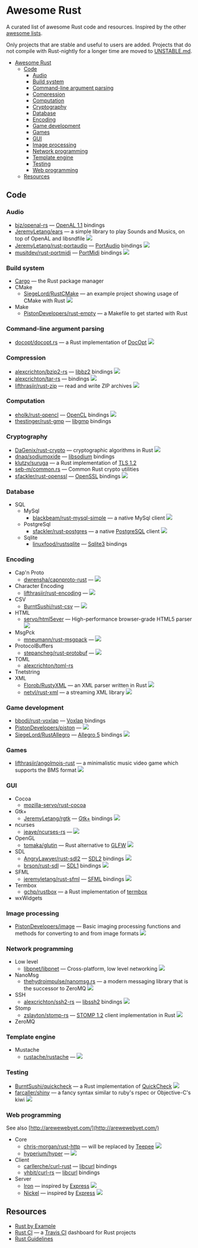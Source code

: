 # Awesome Rust

A curated list of awesome Rust code and resources. Inspired by the other [awesome lists](https://github.com/bayandin/awesome-awesomeness).

Only projects that are stable and useful to users are added. Projects that do not compile with Rust-nightly for a longer time are moved to [UNSTABLE.md](UNSTABLE.md).

- [Awesome Rust](#awesome-rust)
  - [Code](#code)
    - [Audio](#audio)
    - [Build system](#build-system)
    - [Command-line argument parsing](#command-line-argument-parsing)
    - [Compression](#compression)
    - [Computation](#computation)
    - [Cryptography](#cryptography)
    - [Database](#database)
    - [Encoding](#encoding)
    - [Game development](#game-development)
    - [Games](#games)
    - [GUI](#gui)
    - [Image processing](#image-processing)
    - [Network programming](#network-programming)
    - [Template engine](#template-engine)
    - [Testing](#testing)
    - [Web programming](#web-programming)
  - [Resources](#resources)

## Code


### Audio

* [bjz/openal-rs](https://github.com/bjz/openal-rs/) — [OpenAL 1.1](http://www.openal.org/) bindings
* [JeremyLetang/ears](https://github.com/JeremyLetang/ears) — a simple library to play Sounds and Musics, on top of OpenAL and libsndfile [<img src="https://travis-ci.org/jeremyletang/ears.svg?branch=master">](https://travis-ci.org/JeremyLetang/ears)
* [JeremyLetang/rust-portaudio](https://github.com/JeremyLetang/rust-portaudio) — [PortAudio](http://www.portaudio.com/) bindings [<img src="https://travis-ci.org/jeremyletang/rust-portaudio.svg?branch=master">](https://travis-ci.org/JeremyLetang/rust-portaudio)
* [musitdev/rust-portmidi](https://github.com/musitdev/rust-portmidi) — [PortMidi](http://portmedia.sourceforge.net/portmidi/) bindings [<img src="https://travis-ci.org/musitdev/rust-portmidi.svg?branch=master">](https://travis-ci.org/musitdev/rust-portmidi)

### Build system

* [Cargo](http://crates.io) — the Rust package manager
* CMake
  * [SiegeLord/RustCMake](https://github.com/SiegeLord/RustCMake) — an example project showing usage of CMake with Rust [<img src="https://travis-ci.org/SiegeLord/RustCMake.svg?branch=master">](https://travis-ci.org/SiegeLord/RustCMake)
* Make
  * [PistonDevelopers/rust-empty](https://github.com/PistonDevelopers/rust-empty) — a Makefile to get started with Rust

### Command-line argument parsing

* [docopt/docopt.rs](https://github.com/docopt/docopt.rs) — a Rust implementation of [DocOpt](http://docopt.org) [<img src="https://travis-ci.org/docopt/docopt.rs.svg?branch=master">](https://travis-ci.org/docopt/docopt.rs)

### Compression

* [alexcrichton/bzip2-rs](https://github.com/alexcrichton/bzip2-rs) — [libbz2](http://www.bzip.org) bindings [<img src="https://travis-ci.org/alexcrichton/bzip2-rs.svg?branch=master">](https://travis-ci.org/alexcrichton/bzip2-rs)
* [alexcrichton/tar-rs](https://github.com/alexcrichton/tar-rs) — []() bindings [<img src="https://travis-ci.org/alexcrichton/tar-rs.svg?branch=master">](https://travis-ci.org/alexcrichton/tar-rs)
* [lifthrasiir/rust-zip](https://github.com/lifthrasiir/rust-zip) — read and write ZIP archives [<img src="https://travis-ci.org/lifthrasiir/rust-zip.svg?branch=master">](https://travis-ci.org/lifthrasiir/rust-zip)

### Computation

* [eholk/rust-opencl](https://github.com/eholk/rust-opencl) — [OpenCL](https://www.khronos.org/opencl/) bindings [<img src="https://travis-ci.org/eholk/rust-opencl.svg?branch=master">](https://travis-ci.org/eholk/rust-opencl)
* [thestinger/rust-gmp](https://github.com/thestinger/rust-gmp) — [libgmp](https://gmplib.org/) bindings

### Cryptography

* [DaGenix/rust-crypto](https://github.com/DaGenix/rust-crypto) — cryptographic algorithms in Rust [<img src="https://travis-ci.org/DaGenix/rust-crypto.svg?branch=master">](https://travis-ci.org/DaGenix/rust-crypto)
* [dnaq/sodiumoxide](https://github.com/dnaq/sodiumoxide) — [libsodium](https://github.com/jedisct1/libsodium) bindings
* [klutzy/suruga](https://github.com/klutzy/suruga) — a Rust implementation of [TLS 1.2](http://tools.ietf.org/html/rfc5246)
* [seb-m/common.rs](https://github.com/klutzy/suruga) — Common Rust crypto utilities
* [sfackler/rust-openssl](https://github.com/sfackler/rust-openssl) — [OpenSSL](https://www.openssl.org/) bindings [<img src="https://travis-ci.org/sfackler/rust-openssl.svg?branch=master">](https://travis-ci.org/sfackler/rust-openssl)

### Database

* SQL
  * MySql
    * [blackbeam/rust-mysql-simple](https://github.com/blackbeam/rust-mysql-simple) — a native MySql client [<img src="https://travis-ci.org/blackbeam/rust-mysql-simple.svg?branch=master">](https://travis-ci.org/blackbeam/rust-mysql-simple)
  * PostgreSql
    * [sfackler/rust-postgres](https://github.com/sfackler/rust-postgres) — a native [PostgreSQL](http://www.postgresql.org) client [<img src="https://travis-ci.org/sfackler/rust-postgres.svg?branch=master">](https://travis-ci.org/sfackler/rust-postgres)
  * Sqlite
    * [linuxfood/rustsqlite](https://github.com/linuxfood/rustsqlite) — [Sqlite3](http://www.sqlite.org/) bindings

### Encoding

* Cap'n Proto
  * [dwrensha/capnproto-rust](https://github.com/dwrensha/capnproto-rust) — [<img src="https://travis-ci.org/dwrensha/capnproto-rust.svg?branch=master">](https://travis-ci.org/dwrensha/capnproto-rust)
* Character Encoding
  * [lifthrasiir/rust-encoding](https://github.com/lifthrasiir/rust-encoding) — [<img src="https://travis-ci.org/lifthrasiir/rust-encoding.svg?branch=master">](https://travis-ci.org/lifthrasiir/rust-encoding)
* CSV
  * [BurntSushi/rust-csv](https://github.com/BurntSushi/rust-csv) — [<img src="https://api.travis-ci.org/BurntSushi/rust-csv.svg?branch=master">](https://travis-ci.org/BurntSushi/rust-csv)
* HTML
  * [servo/html5ever](https://github.com/servo/html5ever) — High-performance browser-grade HTML5 parser [<img src="https://travis-ci.org/servo/html5ever.svg?branch=master">](https://travis-ci.org/servo/html5ever)
* MsgPck
  * [mneumann/rust-msgpack](https://github.com/mneumann/rust-msgpack) — [<img src="https://travis-ci.org/mneumann/rust-msgpack.svg?branch=master">](https://travis-ci.org/mneumann/rust-msgpack)
* ProtocolBuffers
  * [stepancheg/rust-protobuf](https://github.com/stepancheg/rust-protobuf) — [<img src="https://travis-ci.org/stepancheg/rust-protobuf.svg?branch=master">](https://travis-ci.org/stepancheg/rust-protobuf)
* TOML
  * [alexcrichton/toml-rs](https://github.com/alexcrichton/toml-rs)
* Tnetstring
* XML
  * [Florob/RustyXML](https://github.com/Florob/RustyXML) — an XML parser written in Rust [<img src="https://travis-ci.org/Florob/RustyXML.svg?branch=master">](https://travis-ci.org/Florob/RustyXM)
  * [netvl/rust-xml](https://github.com/netvl/rust-xml) — a streaming XML library [<img src="https://travis-ci.org/netvl/rust-xml.svg?branch=master">](https://travis-ci.org/netvl/rust-xml)

### Game development

* [bbodi/rust-voxlap](https://github.com/bbodi/rust-voxlap) — [Voxlap](http://advsys.net/ken/voxlap.htm) bindings
* [PistonDevelopers/piston](https://github.com/pistondevelopers/piston) — [<img src="https://travis-ci.org/PistonDevelopers/piston.svg?branch=master">](https://travis-ci.org/PistonDevelopers/piston)
* [SiegeLord/RustAllegro](https://github.com/SiegeLord/RustAllegro) — [Allegro 5](http://liballeg.org/) bindings [<img src="https://travis-ci.org/SiegeLord/RustAllegro.svg?branch=master">](https://travis-ci.org/SiegeLord/RustAllegro)

### Games

* [lifthrasiir/angolmois-rust](https://github.com/lifthrasiir/angolmois-rust) — a minimalistic music video game which supports the BMS format [<img src="https://travis-ci.org/lifthrasiir/angolmois-rust.svg?branch=master">](https://travis-ci.org/lifthrasiir/angolmois-rust)

### GUI

* Cocoa
  * [mozilla-servo/rust-cocoa](https://github.com/mozilla-servo/rust-cocoa)
* Gtk+
  * [JeremyLetang/rgtk](https://github.com/JeremyLetang/rgtk) — [Gtk+](http://www.gtk.org) bindings [<img src="https://travis-ci.org/jeremyletang/rgtk.svg?branch=master">](https://travis-ci.org/jeremyletang/rgtk)
* ncurses
  * [jeaye/ncurses-rs](https://github.com/jeaye/ncurses-rs) — [<img src="https://travis-ci.org/jeaye/ncurses-rs.svg?branch=master">](https://travis-ci.org/jeaye/ncurses-rs)
* OpenGL
  * [tomaka/glutin](https://github.com/tomaka/glutin) — Rust alternative to [GLFW](http://www.glfw.org/) [<img src="https://travis-ci.org/tomaka/glutin.svg?branch=master">](https://travis-ci.org/tomaka/glutin)
* SDL
  * [AngryLawyer/rust-sdl2](https://github.com/AngryLawyer/rust-sdl2) — [SDL2](http://www.libsdl.org/) bindings [<img src="https://travis-ci.org/AngryLawyer/rust-sdl2.svg?branch=master">](https://travis-ci.org/AngryLawyer/rust-sdl2)
  * [brson/rust-sdl](https://github.com/brson/rust-sdl) — [SDL1](http://www.libsdl.org/) bindings [<img src="https://travis-ci.org/brson/rust-sdl.svg?branch=master">](https://travis-ci.org/brson/rust-sdl)
* SFML
  * [jeremyletang/rust-sfml](https://github.com/JeremyLetang/rust-sfml) — [SFML](http://www.sfml-dev.org/) bindings [<img src="https://travis-ci.org/jeremyletang/rust-sfml.svg?branch=master">](https://travis-ci.org/jeremyLetang/rust-sfml)
* Termbox
  * [gchp/rustbox](https://github.com/gchp/rustbox) — a Rust implementation of [termbox](http://github.com/nsf/termbox)
* wxWidgets

### Image processing

* [PistonDevelopers/image](https://github.com/PistonDevelopers/image) — Basic imaging processing functions and methods for converting to and from image formats [<img src="https://travis-ci.org/PistonDevelopers/image.svg?branch=master">](https://travis-ci.org/PistonDevelopers/image)

### Network programming

* Low level
  * [libpnet/libpnet](https://github.com/libpnet/libpnet) — Cross-platform, low level networking [<img src="https://api.travis-ci.org/libpnet/libpnet.svg?branch=master">](https://travis-ci.org/libpnet/libpnet)
* NanoMsg
  * [thehydroimpulse/nanomsg.rs](https://github.com/thehydroimpulse/nanomsg.rs) — a modern messaging library that is the successor to ZeroMQ [<img src="https://travis-ci.org/thehydroimpulse/nanomsg.rs.svg?branch=master">](https://travis-ci.org/thehydroimpulse/nanomsg.rs)
* SSH
  * [alexcrichton/ssh2-rs](https://github.com/alexcrichton/ssh2-rs) — [libssh2](http://www.libssh2.org/) bindings [<img src="https://travis-ci.org/alexcrichton/ssh2-rs.svg?branch=master">](https://travis-ci.org/alexcrichton/ssh2-rs)
* Stomp
  * [zslayton/stomp-rs](https://github.com/zslayton/stomp-rs) — [STOMP 1.2](http://stomp.github.io/stomp-specification-1.2.html) client implementation in Rust [<img src="https://api.travis-ci.org/zslayton/stomp-rs.svg?branch=master">](https://travis-ci.org/zslayton/stomp-rs)
* ZeroMQ

### Template engine

* Mustache
  * [rustache/rustache](https://github.com/rustache/rustache) — [<img src="https://travis-ci.org/rustache/rustache.svg?branch=master">](https://travis-ci.org/rustache/rustache)

### Testing

* [BurntSushi/quickcheck](https://github.com/BurntSushi/quickcheck) — a Rust implementation of [QuickCheck](http://www.haskell.org/haskellwiki/Introduction_to_QuickCheck1) [<img src="https://travis-ci.org/BurntSushi/quickcheck.svg?branch=master">](https://travis-ci.org/BurntSushi/quickcheck)
* [farcaller/shiny](https://github.com/farcaller/shiny) — a fancy syntax similar to ruby's rspec or Objective-C's kiwi [<img src="https://travis-ci.org/farcaller/shiny.svg?branch=master">](https://travis-ci.org/farcaller/shiny)

### Web programming

See also [http://arewewebyet.com/](http://arewewebyet.com/)

* Core
  * [chris-morgan/rust-http](https://github.com/chris-morgan/rust-http) — will be replaced by [Teepee](http://teepee.rs/) [<img src="https://travis-ci.org/chris-morgan/rust-http.svg?branch=master">](https://travis-ci.org/chris-morgan/rust-http)
  * [hyperium/hyper](https://github.com/hyperium/hyper) — [<img src="https://travis-ci.org/hyperium/hyper.svg?branch=master">](https://travis-ci.org/hyperium/hyper)
* Client
  * [carllerche/curl-rust](https://github.com/carllerche/curl-rust) — [libcurl](http://curl.haxx.se/libcurl/) bindings
  * [vhbit/curl-rs](https://github.com/vhbit/curl-rs) — [libcurl](http://curl.haxx.se/libcurl/) bindings
* Server
  * [Iron](http://ironframework.io/) — inspired by [Express](http://expressjs.com/) [<img src="https://travis-ci.org/iron/iron.svg?branch=master">](https://travis-ci.org/iron/iron)
  * [Nickel](http://nickel.rs/) — inspired by [Express](http://expressjs.com/) [<img src="https://travis-ci.org/nickel-org/nickel.rs.svg?branch=master">](https://travis-ci.org/nickel-org/nickel.rs)

## Resources

* [Rust by Example](http://rustbyexample.com/)
* [Rust CI](http://www.rust-ci.org) — a [Travis CI](https://travis-ci.com) dashboard for Rust projects
* [Rust Guidelines](http://aturon.github.io)